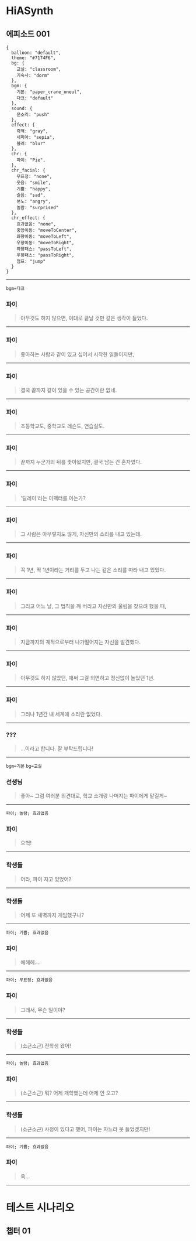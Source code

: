 
# HiASynth

## 에피소드 001

```
{
  balloon: "default",
  theme: "#7174F6",
  bg: {
    교실: "classroom",
    기숙사: "dorm"
  },
  bgm: {
    기본: "paper_crane_oneul",
    다크: "default"
  },
  sound: {
    문소리: "push"
  },
  effect: {
    흑백: "gray",
    세피아: "sepia",
    블러: "blur"
  },
  chr: {
    파이: "Pie",
  },
  chr_facial: {
    무표정: "none",
    웃음: "smile",
    기쁨: "happy",
    슬픔: "sad",
    분노: "angry",
    놀람: "surprised"
  },
  chr_effect: {
    효과없음: "none",
    중앙이동: "moveToCenter",
    좌향이동: "moveToLeft",
    우향이동: "moveToRight",
    좌향패스: "passToLeft",
    우향패스: "passToRight",
    점프: "jump"
  }
}
```

---

`bgm=다크`
### 파이
> 아무것도 하지 않으면,
> 이대로 끝날 것만 같은 생각이 들었다.

---

<!--bgm-->
### 파이
> 좋아하는 사람과 같이 있고 싶어서
> 시작한 일들이지만,

---

<!--bgm-->
### 파이
> 결국 끝까지 같이 있을 수 있는
> 공간이란 없네.

---

<!--bgm-->
### 파이
> 초등학교도, 중학교도
> 레슨도, 연습실도.

---

<!--bgm-->
### 파이
> 끝까지 누군가의 뒤를 좇아왔지만,
> 결국 남는 건 혼자였다.

---

<!--bgm-->
### 파이
> '딜레이'라는 이펙터를 아는가?

---

<!--bgm-->
### 파이
> 그 사람은 아무렇지도 않게,
> 자신만의 소리를 내고 있는데.

---

<!--bgm-->
### 파이
> 꼭 1년, 딱 1년이라는
> 거리를 두고 나는
> 같은 소리를 따라 내고 있었다.

---

<!--bgm-->
### 파이
> 그리고 어느 날,
> 그 법칙을 깨 버리고
> 자신만의 울림을 찾으려 했을 때,

---

<!--bgm-->
### 파이
> 지금까지의 궤적으로부터
> 나가떨어지는 자신을 발견했다.

---

<!--bgm-->
### 파이
> 아무것도 하지 않았던,
> 애써 그걸 외면하고
> 정신없이 놀았던 1년.

---

### 파이
> 그러나 1년간 내 세계에
> 소리란 없었다.

---

### ???
> ...이라고 합니다.
> 잘 부탁드립니다!

---

`bgm=기본` `bg=교실`
### 선생님

> 좋아~ 그럼 여러분 의견대로,
> 학교 소개랑 나머지는
> 파이에게 맡길게~

---

`파이; 놀람; 효과없음`
<!--bgm--> <!--bg-->
### 파이
> 으헉!

---

<!--bgm--> <!--bg-->
### 학생들
> 어라, 파이 자고 있었어?

---

<!--bgm--> <!--bg-->
### 학생들
> 어제 또 새벽까지 게임했구나?

---

`파이; 기쁨; 효과없음`
<!--bgm--> <!--bg-->
### 파이
> 에헤헤....

---

`파이; 무표정; 효과없음`
<!--bgm--> <!--bg-->
### 파이
> 그래서, 무슨 일이야?

---

<!--bgm--> <!--bg-->
### 학생들
> (소근소근) 전학생 왔어!

---

`파이; 놀람; 효과없음`
<!--bgm--> <!--bg-->
### 파이
> (소근소근) 
> 뭐? 어제 개학했는데
> 어제 안 오고?

---

<!--bgm--> <!--bg-->
### 학생들
> (소근소근) 사정이 있다고 했어,
> 파이는 자느라 못 들었겠지만!

---

`파이; 기쁨; 효과없음`
<!--bgm--> <!--bg-->
### 파이

> 윽...

---

# 테스트 시나리오

## 챕터 01
